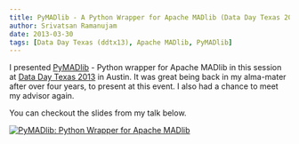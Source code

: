 ```yaml
---
title: PyMADlib - A Python Wrapper for Apache MADlib (Data Day Texas 2013)
author: Srivatsan Ramanujam
date: 2013-03-30
tags: [Data Day Texas (ddtx13), Apache MADlib, PyMADlib]
---
```


I presented [PyMADlib](https://github.com/pivotalsoftware/pymadlib) - Python wrapper for Apache MADlib in this session at [Data Day Texas 2013](https://datadaytexas.com/) in Austin. It was great being back in my alma-mater after over four years, to present at this event. I also had a chance to meet my advisor again.

You can checkout the slides from my talk below.

[![PyMADlib: Python Wrapper for Apache MADlib](https://raw.githubusercontent.com/vatsan/vatsan.github.io/master/assets/img/sample/pymadlib_ddtx_2013.png)](https://www.slideshare.net/SrivatsanRamanujam/py-ma-dlibdatadaytexas)
